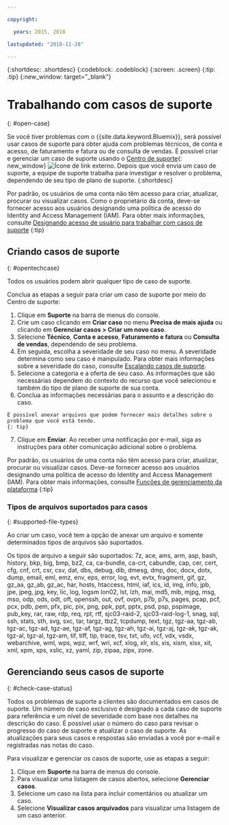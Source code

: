 ```yaml
---

copyright:

  years: 2015, 2018

lastupdated: "2018-11-28"

---
```


{:shortdesc: .shortdesc}
{:codeblock: .codeblock}
{:screen: .screen}
{:tip: .tip}
{:new_window: target="_blank"}

# Trabalhando com casos de suporte 
{: #open-case}

Se você tiver problemas com o {{site.data.keyword.Bluemix}}, será possível usar casos de suporte para obter ajuda com problemas técnicos, de conta e acesso, de faturamento e fatura ou de consulta de vendas. É possível criar e gerenciar um caso de suporte usando o [Centro de suporte](https://dev.console.cloud.ibm.com/unifiedsupport/supportcenter){: new_window} ![Ícone de link externo](../icons/launch-glyph.svg "Ícone de link externo"). Depois que você envia um caso de suporte, a equipe de suporte trabalha para investigar e resolver o problema, dependendo de seu tipo de plano de suporte.
{:shortdesc}

Por padrão, os usuários de uma conta não têm acesso para criar, atualizar, procurar ou visualizar casos. Como o proprietário da conta, deve-se fornecer acesso aos usuários designando uma política de acesso do Identity and Access Management (IAM). Para obter mais informações, consulte [Designando acesso de usuário para trabalhar com casos de suporte](/docs/get-support/support_access.html#access)
{:tip}

## Criando casos de suporte
{: #opentechcase}

Todos os usuários podem abrir qualquer tipo de caso de suporte.

Conclua as etapas a seguir para criar um caso de suporte por meio do Centro de suporte: 

  1. Clique em **Suporte** na barra de menus do console.
  2. Crie um caso clicando em **Criar caso** no menu **Precisa de mais ajuda** ou clicando em **Gerenciar casos > Criar um novo caso**.
  3. Selecione **Técnico**, **Conta e acesso**, **Faturamento e fatura** ou **Consulta de vendas**, dependendo de seu problema.
  4. Em seguida, escolha a severidade de seu caso no menu. A severidade determina como seu caso é manipulado. Para obter mais informações sobre a severidade do caso, consulte [Escalando casos de suporte](/docs/get-support/quick-case-response.html#escalation).
  5. Selecione a categoria e a oferta de seu caso. As informações que são necessárias dependem do contexto do recurso que você selecionou e também do tipo de plano de suporte de sua conta.
  6. Conclua as informações necessárias para o assunto e a descrição do caso. 
  
    É possível anexar arquivos que podem fornecer mais detalhes sobre o problema que você está tendo.
    {: tip}
  7. Clique em **Enviar**. Ao receber uma notificação por e-mail, siga as instruções para obter comunicação adicional sobre o problema. 

Por padrão, os usuários de uma conta não têm acesso para criar, atualizar, procurar ou visualizar casos. Deve-se fornecer acesso aos usuários designando uma política de acesso do Identity and Access Management (IAM). Para obter mais informações, consulte [Funções de gerenciamento da plataforma](/docs/iam/users_roles.html#platformrolestable2)
{:tip}

### Tipos de arquivos suportados para casos 
{: #supported-file-types}

Ao criar um caso, você tem a opção de anexar um arquivo e somente determinados tipos de arquivos são suportados. 

Os tipos de arquivo a seguir são suportados: 7z, ace, ams, arm, asp, bash, history, bkp, big, bmp, bz2, ca, ca-bundle, ca-crt, cabundle, cap, cer, cert, cfg, cnf, crt, csr, csv, dat, dbs, debug, dib, dmesg, dmp, doc, docx, dotx, dump, email, eml, emz, env, eps, error, log, evt, evtx, fragment, gif, gz, gz_aa, gz_ab, gz_ac, har, hosts, htaccess, html, iaf, ics, id, img, info, jpb, jpe, jpeg, jpg, key, lic, log, logsm lon02, lst, lzh, mai, md5, mib, mjpg, msg, mso, odp, ods, odt, oft, openssh, out, ovf, ovpn, p7b, p7s, pages, pcap, pcf, pcx, pdb, pem, pfx, pic, pix, png, ppk, ppt, pptx, psd, psp, pspimage, pub_key, rar, raw, rdp, req, rpt, rtf, sjc03-raid-2, sjc03-raid-log-1, snag, sql, ssh, stats, sth, svg, sxc, tar, targz, tbz2, tcpdump, text, tgz, tgz-aa, tgz-ab, tgz-ac, tgz-ad, tgz-ae, tgz-af, tgz-ag, tgz-ah, tgz-ai, tgz-aj, tgz-ak, tgz-ak, tgz-al, tgz-al, tgz-am, tif, tiff, tip, trace, tsv, txt, ufo, vcf, vdx, vsdx, webarchive, wml, wps, wpz, wrf, wri, xcf, xlog, xlr, xls, xis, xism, xisx, xit, xml, xpm, xps, xslic, xz, yaml, zip, zipaa, zipx, zone. 

## Gerenciando seus casos de suporte 
{: #check-case-status}

Todos os problemas de suporte a clientes são documentados em casos de suporte. Um número de caso exclusivo é designado a cada caso de suporte para referência e um nível de severidade com base nos detalhes na descrição do caso. É possível usar o número do caso para revisar o progresso do caso de suporte e atualizar o caso de suporte. As atualizações para seus casos e respostas são enviadas a você por e-mail e registradas nas notas do caso. 

Para visualizar e gerenciar os casos de suporte, use as etapas a seguir:

  1. Clique em **Suporte** na barra de menus do console.
  2. Para visualizar uma listagem de casos abertos, selecione **Gerenciar casos**.
  3. Selecione um caso na lista para incluir comentários ou atualizar um caso. 
  4. Selecione **Visualizar casos arquivados** para visualizar uma listagem de um caso anterior. 

